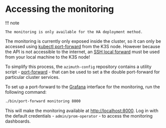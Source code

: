 # Accessing the monitoring

!!! note

    The monitoring is only available for the HA deployment method.

The monitoring is currently only exposed inside the cluster, so it can only be accessed using
[kubectl port-forward](https://kubernetes.io/docs/tasks/access-application-cluster/port-forward-access-application-cluster/)
from the K3S node. However because the API is not accessible to the
internet, an
[SSH local forward](https://www.ssh.com/academy/ssh/tunneling/example#local-forwarding) must
be used from your local machine to the K3S node!

To simplify this process, the `azimuth-config` repository contains a utility script - 
[port-forward](https://github.com/stackhpc/azimuth-config/tree/main/bin/port-forward) -
that can be used to set a the double port-forward for particular cluster services.

To set up a port-forward to the [Grafana](https://grafana.com/) interface for the monitoring,
run the following command:

```sh
./bin/port-forward monitoring 8000
```

This will make the monitoring available at <http://localhost:8000>. Log in with the default
credentials - `admin/prom-operator` - to access the monitoring dashboards.
